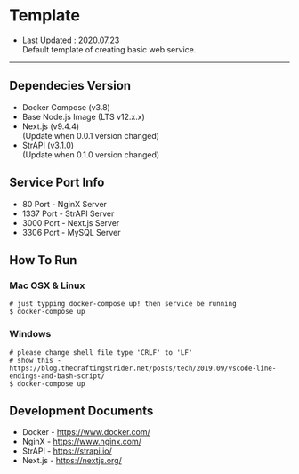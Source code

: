 # Template
- Last Updated : 2020.07.23  
Default template of creating basic web service.  
-----

## Dependecies Version
- Docker Compose (v3.8)  
- Base Node.js Image (LTS v12.x.x)
- Next.js (v9.4.4)  
(Update when 0.0.1 version changed)  
- StrAPI (v3.1.0)  
(Update when 0.1.0 version changed)  

## Service Port Info
- 80 Port - NginX Server  
- 1337 Port - StrAPI Server  
- 3000 Port - Next.js Server  
- 3306 Port - MySQL Server  

## How To Run
### Mac OSX & Linux
```shell
# just typping docker-compose up! then service be running
$ docker-compose up
```  

### Windows
```shell
# please change shell file type 'CRLF' to 'LF'
# show this - https://blog.thecraftingstrider.net/posts/tech/2019.09/vscode-line-endings-and-bash-script/ 
$ docker-compose up
```

## Development Documents
- Docker - <https://www.docker.com/>  
- NginX - <https://www.nginx.com/>  
- StrAPI - <https://strapi.io/>  
- Next.js - <https://nextjs.org/>  
